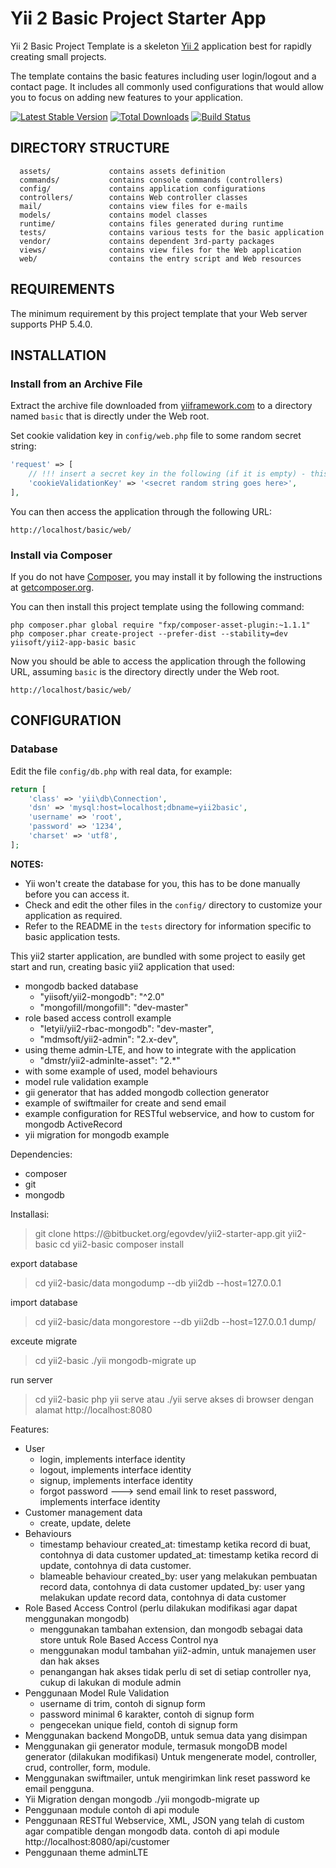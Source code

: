 Yii 2 Basic Project Starter App
============================

Yii 2 Basic Project Template is a skeleton [Yii 2](http://www.yiiframework.com/) application best for
rapidly creating small projects.

The template contains the basic features including user login/logout and a contact page.
It includes all commonly used configurations that would allow you to focus on adding new
features to your application.

[![Latest Stable Version](https://poser.pugx.org/yiisoft/yii2-app-basic/v/stable.png)](https://packagist.org/packages/yiisoft/yii2-app-basic)
[![Total Downloads](https://poser.pugx.org/yiisoft/yii2-app-basic/downloads.png)](https://packagist.org/packages/yiisoft/yii2-app-basic)
[![Build Status](https://travis-ci.org/yiisoft/yii2-app-basic.svg?branch=master)](https://travis-ci.org/yiisoft/yii2-app-basic)

DIRECTORY STRUCTURE
-------------------

      assets/             contains assets definition
      commands/           contains console commands (controllers)
      config/             contains application configurations
      controllers/        contains Web controller classes
      mail/               contains view files for e-mails
      models/             contains model classes
      runtime/            contains files generated during runtime
      tests/              contains various tests for the basic application
      vendor/             contains dependent 3rd-party packages
      views/              contains view files for the Web application
      web/                contains the entry script and Web resources



REQUIREMENTS
------------

The minimum requirement by this project template that your Web server supports PHP 5.4.0.


INSTALLATION
------------

### Install from an Archive File

Extract the archive file downloaded from [yiiframework.com](http://www.yiiframework.com/download/) to
a directory named `basic` that is directly under the Web root.

Set cookie validation key in `config/web.php` file to some random secret string:

```php
'request' => [
    // !!! insert a secret key in the following (if it is empty) - this is required by cookie validation
    'cookieValidationKey' => '<secret random string goes here>',
],
```

You can then access the application through the following URL:

~~~
http://localhost/basic/web/
~~~


### Install via Composer

If you do not have [Composer](http://getcomposer.org/), you may install it by following the instructions
at [getcomposer.org](http://getcomposer.org/doc/00-intro.md#installation-nix).

You can then install this project template using the following command:

~~~
php composer.phar global require "fxp/composer-asset-plugin:~1.1.1"
php composer.phar create-project --prefer-dist --stability=dev yiisoft/yii2-app-basic basic
~~~

Now you should be able to access the application through the following URL, assuming `basic` is the directory
directly under the Web root.

~~~
http://localhost/basic/web/
~~~


CONFIGURATION
-------------

### Database

Edit the file `config/db.php` with real data, for example:

```php
return [
    'class' => 'yii\db\Connection',
    'dsn' => 'mysql:host=localhost;dbname=yii2basic',
    'username' => 'root',
    'password' => '1234',
    'charset' => 'utf8',
];
```

**NOTES:**
- Yii won't create the database for you, this has to be done manually before you can access it.
- Check and edit the other files in the `config/` directory to customize your application as required.
- Refer to the README in the `tests` directory for information specific to basic application tests.

This yii2 starter application, are bundled with some project to easily get start and run, creating basic 
yii2 application that used:
  - mongodb backed database
    - "yiisoft/yii2-mongodb": "^2.0"
    - "mongofill/mongofill": "dev-master"
  - role based access controll example
    - "letyii/yii2-rbac-mongodb": "dev-master",
    - "mdmsoft/yii2-admin": "2.x-dev",
  - using theme admin-LTE, and how to integrate with the application
    - "dmstr/yii2-adminlte-asset": "2.*"
  - with some example of used, model behaviours
  - model rule validation example
  - gii generator that has added mongodb collection generator
  - example of swiftmailer for create and send email
  - example configuration for RESTful webservice, and how to custom for mongodb ActiveRecord
  - yii migration for mongodb example 

Dependencies:
- composer
- git
- mongodb

Installasi:

> git clone https://<username>@bitbucket.org/egovdev/yii2-starter-app.git yii2-basic
> cd yii2-basic
> composer install

export database
> cd yii2-basic/data
> mongodump --db yii2db --host=127.0.0.1

import database
> cd yii2-basic/data
> mongorestore --db yii2db --host=127.0.0.1 dump/

exceute migrate
> cd yii2-basic
> ./yii mongodb-migrate up

run server
> cd yii2-basic
> php yii serve
atau
> ./yii serve
akses di browser dengan alamat http://localhost:8080

Features:

- User 
  - login, implements interface identity
  - logout, implements interface identity
  - signup, implements interface identity
  - forgot password ---> send email link to reset password, implements interface identity
- Customer management data
  - create, update, delete
- Behaviours
  - timestamp behaviour
    created_at: timestamp ketika record di buat, contohnya di data customer
    updated_at: timestamp ketika record di update, contohnya di data customer.
  - blameable behaviour
    created_by: user yang melakukan pembuatan record data, contohnya di data customer
    updated_by: user yang melakukan update record data, contohnya di data customer
- Role Based Access Control (perlu dilakukan modifikasi agar dapat menggunakan mongodb)
  - menggunakan tambahan extension, dan mongodb sebagai data store untuk Role Based Access Control nya
  - menggunakan modul tambahan yii2-admin, untuk manajemen user dan hak akses
  - penangangan hak akses tidak perlu di set di setiap controller nya, cukup di lakukan di module admin
- Penggunaan Model Rule Validation
  - username di trim, contoh di signup form
  - password minimal 6 karakter, contoh di signup form
  - pengecekan unique field, contoh di signup form
- Menggunakan backend MongoDB, untuk semua data yang disimpan
- Menggunakan gii generator module, termasuk mongoDB model generator (dilakukan modifikasi)
  Untuk mengenerate model, controller, crud, controller, form, module.
- Menggunakan swiftmailer, untuk mengirimkan link reset password ke email pengguna.
- Yii Migration dengan mongodb
  ./yii mongodb-migrate up
- Penggunaan module
  contoh di api module
- Penggunaan RESTful Webservice, XML, JSON
  yang telah di custom agar compatible dengan mongodb data.
  contoh di api module http://localhost:8080/api/customer
- Penggunaan theme adminLTE
